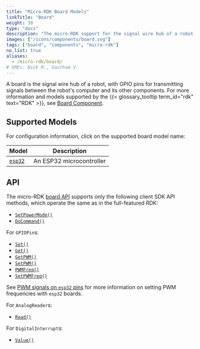 ```yaml
---
title: "Micro-RDK Board Models"
linkTitle: "Board"
weight: 30
type: "docs"
description: "The micro-RDK support for the signal wire hub of a robot, with GPIO pins for transmitting signals between the robot's computer and its other components."
images: ["/icons/components/board.svg"]
tags: ["board", "components", "micro-rdk"]
no_list: true
aliases:
  - /micro-rdk/board/
# SMEs: Nick M., Gautham V.
---
```


A board is the signal wire hub of a robot, with GPIO pins for transmitting signals between the robot's computer and its other components.
For more information and models supported by the {{< glossary_tooltip term_id="rdk" text="RDK" >}}, see [Board Component](/components/board/).

## Supported Models

For configuration information, click on the supported board model name:

<!-- prettier-ignore -->
| Model             | Description              |
| ----------------- | ------------------------ |
| [`esp32`](esp32/) | An ESP32 microcontroller |

## API

The micro-RDK [board API](/components/board/#api) supports only the following client SDK API methods, which operate the same as in the full-featured RDK:

- [`SetPowerMode()`](/components/board/#setpowermode)
- [`DoCommand()`](/components/board/#docommand)

For `GPIOPin`s:

- [`Set()`](/components/board/#set)
- [`Get()`](/components/board/#get)
- [`GetPWM()`](/components/board/#getpwm)
- [`SetPWM()`](/components/board/#setpwm)
- [`PWMFreq()`](/components/board/#pwmfreq)
- [`SetPWMFreq()`](/components/board/#setpwmfreq)

See [PWM signals on `esp32` pins](/build/micro-rdk/board/esp32/#pwm-signals-on-esp32-pins) for more information on setting PWM frequencies with `esp32` boards.

For `AnalogReader`s:

- [`Read()`](/components/board/#read)

For `DigitalInterrupt`s:

- [`Value()`](/components/board/#value)
